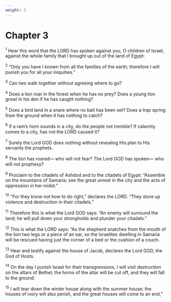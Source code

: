 ```yaml
---
weight: 3
---
```


# Chapter 3

<sup>1</sup> Hear this word that the LORD has spoken against you, O children of Israel, against the whole family that I brought up out of the land of Egypt: 

<sup>2</sup> “Only you have I known from all the families of the earth; therefore I will punish you for all your iniquities.” 

<sup>3</sup> Can two walk together without agreeing where to go? 

<sup>4</sup> Does a lion roar in the forest when he has no prey? Does a young lion growl in his den if he has caught nothing? 

<sup>5</sup> Does a bird land in a snare where no bait has been set? Does a trap spring from the ground when it has nothing to catch? 

<sup>6</sup> If a ram’s horn sounds in a city, do the people not tremble? If calamity comes to a city, has not the LORD caused it? 

<sup>7</sup> Surely the Lord GOD does nothing without revealing His plan to His servants the prophets. 

<sup>8</sup> The lion has roared— who will not fear? The Lord GOD has spoken— who will not prophesy? 

<sup>9</sup> Proclaim to the citadels of Ashdod and to the citadels of Egypt: “Assemble on the mountains of Samaria; see the great unrest in the city and the acts of oppression in her midst.” 

<sup>10</sup> “For they know not how to do right,” declares the LORD. “They store up violence and destruction in their citadels.” 

<sup>11</sup> Therefore this is what the Lord GOD says: “An enemy will surround the land; he will pull down your strongholds and plunder your citadels.” 

<sup>12</sup> This is what the LORD says: “As the shepherd snatches from the mouth of the lion two legs or a piece of an ear, so the Israelites dwelling in Samaria will be rescued having just the corner of a bed or the cushion of a couch. 

<sup>13</sup> Hear and testify against the house of Jacob, declares the Lord GOD, the God of Hosts. 

<sup>14</sup> On the day I punish Israel for their transgressions, I will visit destruction on the altars of Bethel; the horns of the altar will be cut off, and they will fall to the ground. 

<sup>15</sup> I will tear down the winter house along with the summer house; the houses of ivory will also perish, and the great houses will come to an end,” 


